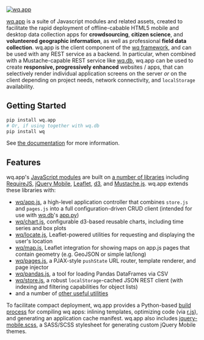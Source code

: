 [![wq.app](https://raw.github.com/wq/wq/master/images/256/wq.app.png)](http://wq.io/wq.app)

[wq.app](http://wq.io/wq.app) is a suite of Javascript modules and related assets, created to facilitate the rapid deployment of offline-cabable HTML5 mobile and desktop data collection apps for **crowdsourcing**, **citizen science**, and **volunteered geographic information**, as well as professional **field data collection**.  wq.app is the client component of the [wq framework], and can be used with any REST service as a backend.  In particular, when combined with a Mustache-capable REST service like [wq.db], wq.app can be used to create **responsive, progressively enhanced** websites / apps, that can selectively render individual application screens on the server *or* on the client depending on project needs, network connectivity, and `localStorage` availability.

## Getting Started

```bash
pip install wq.app
# Or, if using together with wq.db
pip install wq
```

See [the documentation] for more information.

## Features

wq.app's [JavaScript modules] are built on [a number of libraries] including [RequireJS], [jQuery Mobile], [Leaflet], [d3], and [Mustache.js].  wq.app extends these libraries with:

 - [wq/app.js], a high-level application controller that combines `store.js` and `pages.js` into a full configuration-driven CRUD client (intended for use with [wq.db]'s [app.py])
 - [wq/chart.js], configurable d3-based reusable charts, including time series and box plots
 - [wq/locate.js], Leaflet-powered utilities for requesting and displaying the user's location
 - [wq/map.js], Leaflet integration for showing maps on app.js pages that contain geometry (e.g. GeoJSON or simple lat/long)
 - [wq/pages.js], a PJAX-style `pushState` URL router, template renderer, and page injector
 - [wq/pandas.js], a tool for loading Pandas DataFrames via CSV
 - [wq/store.js], a robust `localStorage`-cached JSON REST client (with indexing and filtering capabilities for object lists)
 - and a number of [other useful utilities]

To facilitate compact deployment, wq.app provides a Python-based [build process] for compiling wq apps: inlining templates, optimizing code (via [r.js]), and generating an application cache manifest.  wq.app also includes [jquery-mobile.scss], a SASS/SCSS stylesheet for generating custom jQuery Mobile themes.

 [wq framework]: http://wq.io
 [recommended project layout]: https://github.com/wq/django-wq-template
 [a number of libraries]: http://wq.io/docs/third-party

 [the documentation]: http://wq.io/docs/
 [JavaScript modules]: http://wq.io/docs/app
 [RequireJS]: http://requirejs.org
 [r.js]: https://github.com/jrburke/r.js
 [jQuery Mobile]: http://jquerymobile.com
 [Leaflet]: http://leafletjs.com
 [d3]: http://d3js.org
 [Mustache.js]: https://mustache.github.com/
 
 [wq/app.js]: http://wq.io/docs/app-js
 [wq/chart.js]: http://wq.io/docs/chart-js
 [wq/pages.js]: http://wq.io/docs/pages-js
 [wq/pandas.js]: http://wq.io/docs/pandas-js
 [wq/locate.js]: http://wq.io/docs/locate-js
 [wq/map.js]: http://wq.io/docs/map-js
 [wq/store.js]: http://wq.io/docs/store-js
 [other useful utilities]: http://wq.io/docs/sup
 
 
 [jquery-mobile.scss]: http://wq.io/docs/jquery-mobile-scss-themes
 [build process]: http://wq.io/docs/build
 
 [wq.db]: http://wq.io/wq.db
 [app.py]: http://wq.io/docs/app.py
